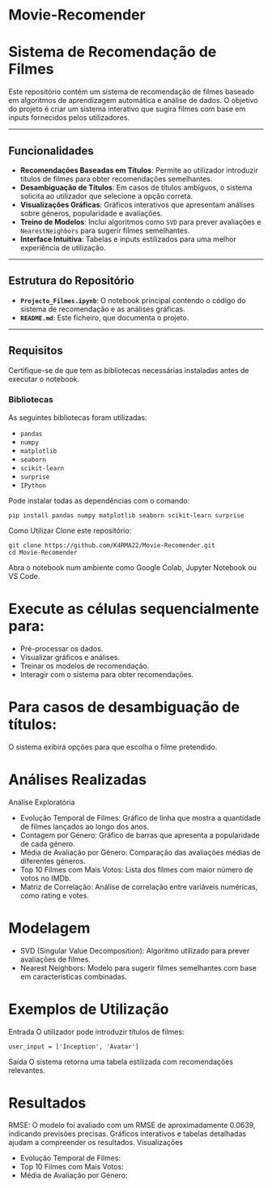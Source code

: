 # Movie-Recomender
# Sistema de Recomendação de Filmes

Este repositório contém um sistema de recomendação de filmes baseado em algoritmos de aprendizagem automática e análise de dados. O objetivo do projeto é criar um sistema interativo que sugira filmes com base em inputs fornecidos pelos utilizadores.

---

## Funcionalidades

- **Recomendações Baseadas em Títulos**: Permite ao utilizador introduzir títulos de filmes para obter recomendações semelhantes.
- **Desambiguação de Títulos**: Em casos de títulos ambíguos, o sistema solicita ao utilizador que selecione a opção correta.
- **Visualizações Gráficas**: Gráficos interativos que apresentam análises sobre géneros, popularidade e avaliações.
- **Treino de Modelos**: Inclui algoritmos como `SVD` para prever avaliações e `NearestNeighbors` para sugerir filmes semelhantes.
- **Interface Intuitiva**: Tabelas e inputs estilizados para uma melhor experiência de utilização.

---

## Estrutura do Repositório

- **`Projecto_Filmes.ipynb`**: O notebook principal contendo o código do sistema de recomendação e as análises gráficas.
- **`README.md`**: Este ficheiro, que documenta o projeto.

---

## Requisitos

Certifique-se de que tem as bibliotecas necessárias instaladas antes de executar o notebook.

### Bibliotecas

As seguintes bibliotecas foram utilizadas:
- `pandas`
- `numpy`
- `matplotlib`
- `seaborn`
- `scikit-learn`
- `surprise`
- `IPython`

Pode instalar todas as dependências com o comando:
```
pip install pandas numpy matplotlib seaborn scikit-learn surprise
```

Como Utilizar
Clone este repositório:
```
git clone https://github.com/K4RMA22/Movie-Recomender.git
cd Movie-Recomender
```
Abra o notebook num ambiente como Google Colab, Jupyter Notebook ou VS Code.

# Execute as células sequencialmente para:

- Pré-processar os dados.
- Visualizar gráficos e análises.
- Treinar os modelos de recomendação.
- Interagir com o sistema para obter recomendações.

# Para casos de desambiguação de títulos:

O sistema exibirá opções para que escolha o filme pretendido.

# Análises Realizadas
Análise Exploratória
- Evolução Temporal de Filmes: Gráfico de linha que mostra a quantidade de filmes lançados ao longo dos anos.
- Contagem por Género: Gráfico de barras que apresenta a popularidade de cada género.
- Média de Avaliação por Género: Comparação das avaliações médias de diferentes géneros.
- Top 10 Filmes com Mais Votos: Lista dos filmes com maior número de votos no IMDb.
- Matriz de Correlação: Análise de correlação entre variáveis numéricas, como rating e votes.
# Modelagem
- SVD (Singular Value Decomposition): Algoritmo utilizado para prever avaliações de filmes.
- Nearest Neighbors: Modelo para sugerir filmes semelhantes com base em características combinadas.


# Exemplos de Utilização
Entrada
O utilizador pode introduzir títulos de filmes:

```
user_input = ['Inception', 'Avatar']
```
Saída
O sistema retorna uma tabela estilizada com recomendações relevantes.

# Resultados
RMSE: O modelo foi avaliado com um RMSE de aproximadamente 0.0639, indicando previsões precisas.
Gráficos interativos e tabelas detalhadas ajudam a compreender os resultados.
Visualizações
- Evolução Temporal de Filmes:
- Top 10 Filmes com Mais Votos:
- Média de Avaliação por Género:
